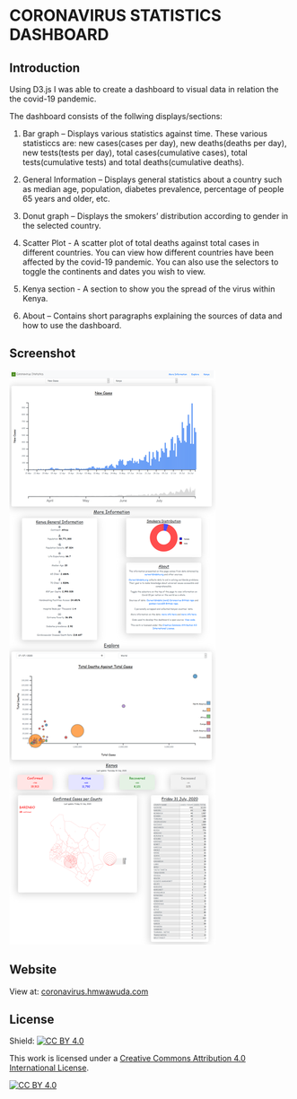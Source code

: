 # CORONAVIRUS STATISTICS DASHBOARD

## Introduction

Using D3.js I was able to create a dashboard to visual data in relation the the covid-19 pandemic.

The dashboard consists of the follwing displays/sections:

1. Bar graph – Displays various statistics against time. These various statisticcs are: new cases(cases per day), new deaths(deaths per day), new tests(tests per day), total cases(cumulative cases), total tests(cumulative tests) and total deaths(cumulative deaths).

2. General Information – Displays general statistics about a country such as median age, population, diabetes prevalence, percentage of people 65 years and older, etc.

3. Donut graph – Displays the smokers’ distribution according to gender in the selected country.

4. Scatter Plot - A scatter plot of total deaths against total cases in different countries. You can view how different countries have been affected by the covid-19 pandemic. You can also use the selectors to toggle the continents and dates you wish to view.

5. Kenya section - A section to show you the spread of the virus within Kenya.

6. About – Contains short paragraphs explaining the sources of data and how to use the dashboard.

## Screenshot

![Dashboard](./img/coronavirus_dashboard.png "Dashboard.")


## Website

View at: [coronavirus.hmwawuda.com](https://coronavirus.hmwawuda.com)

## License

Shield: [![CC BY 4.0][cc-by-shield]][cc-by]

This work is licensed under a
[Creative Commons Attribution 4.0 International License][cc-by].

[![CC BY 4.0][cc-by-image]][cc-by]

[cc-by]: http://creativecommons.org/licenses/by/4.0/
[cc-by-image]: https://i.creativecommons.org/l/by/4.0/88x31.png
[cc-by-shield]: https://img.shields.io/badge/License-CC%20BY%204.0-lightgrey.svg